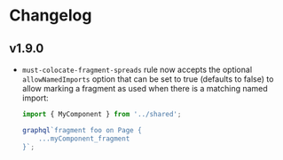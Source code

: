 # Changelog

## v1.9.0

- `must-colocate-fragment-spreads` rule now accepts the optional `allowNamedImports` option that can be set to true (defaults to false) to allow marking a fragment as used when there is a matching named import:

    ```js
    import { MyComponent } from '../shared';

    graphql`fragment foo on Page {
        ...myComponent_fragment
    }`;
    ```
